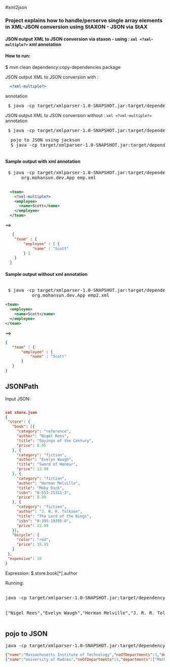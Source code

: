 #xml2json

### Project explains how to handle/perserve single array elements in XML-JSON conversion using StAXON - JSON via StAX

#### JSON output XML to JSON conversion via staxon - using : ```xml <?xml-multiple?>```  xml annotation


#### How to run:



 $ mvn clean dependency:copy-dependencies package

  JSON output XML to JSON conversion  with :
  ```xml
    <?xml-multiple?>
  ```
   annotation

  <pre> $ java -cp target/xmlparser-1.0-SNAPSHOT.jar:target/dependency/* org.mohansun.dev.App emp.xml </pre>

  JSON output XML to JSON conversion  without :
     ```xml
      <?xml-multiple?>
     ```  
   annotation

  <pre> $ java -cp target/xmlparser-1.0-SNAPSHOT.jar:target/dependency/* org.mohansun.dev.App emp2.xml  </pre>

 <pre>
  pojo to JSON using jackson
  $ java -cp target/xmlparser-1.0-SNAPSHOT.jar:target/dependency/* org.mohansun.dev.Mapper
 </pre>


#### Sample output  **with** <?xml-multiple?> xml annotation

<pre>
 $ java -cp target/xmlparser-1.0-SNAPSHOT.jar:target/dependency/* \
      org.mohansun.dev.App emp.xml

</pre>
```xml
  <team>
    <?xml-multiple?>
    <employee>
      <name>Scott</name>
    </employee>
  </team>
```

   ==>
```json
   {
  	"team" : {
  		"employee" : [ {
  			"name" : "Scott"
  		} ]
  	}
  }
```

#### Sample output  **without** <?xml-multiple?> xml annotation

<pre>

 $ java -cp target/xmlparser-1.0-SNAPSHOT.jar:target/dependency/* \
          org.mohansun.dev.App emp2.xml
</pre>

```xml
<team>
  <employee>
    <name>Scott</name>
  </employee>
</team>
```

 ==>

 ```json
 {
	"team" : {
		"employee" : {
			"name" : "Scott"
		}
	}
}
```


## JSONPath

Input JSON:

```json

cat store.json
{
 "store": {
   "book": [{
     "category": "reference",
     "author": "Nigel Rees",
     "title": "Sayings of the Century",
     "price": 8.95
   }, {
     "category": "fiction",
     "author": "Evelyn Waugh",
     "title": "Sword of Honour",
     "price": 12.99
   }, {
     "category": "fiction",
     "author": "Herman Melville",
     "title": "Moby Dick",
     "isbn": "0-553-21311-3",
     "price": 8.99
   }, {
     "category": "fiction",
     "author": "J. R. R. Tolkien",
     "title": "The Lord of the Rings",
     "isbn": "0-395-19395-8",
     "price": 22.99
   }],
   "bicycle": {
     "color": "red",
     "price": 19.95
   }
 },
 "expensive": 10
}


```

Expression: $.store.book[*].author

Running:
<pre>

java -cp target/xmlparser-1.0-SNAPSHOT.jar:target/dependency/* org.mohansun.dev.JSONPathApp store.json '$.store.book[*].author'


["Nigel Rees","Evelyn Waugh","Herman Melville","J. R. R. Tolkien"]

</pre>


## pojo to JSON

<pre>
java -cp target/xmlparser-1.0-SNAPSHOT.jar:target/dependency/* org.mohansun.dev.Mapper
</pre>

```json
{"name":"Massachusetts Institute of Technology","noOfDepartments":3,"departments":["Math","Engineering","Agriculture"]}
{"name":"University of Madras","noOfDepartments":3,"departments":["Math","Engineering","Arts"]}
```
